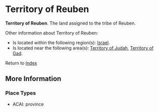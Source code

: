 # Territory of Reuben
**Territory of Reuben**. 
The land assigned to the tribe of Reuben. 




Other information about Territory of Reuben:


* Is located within the following region(s): 
[Israel](Israel.md). 
* Is located near the following area(s): 
[Territory of Judah](TerritoryOfJudah.md), [Territory of Gad](TerritoryOfGad.md). 








Return to [Index](00-Index.md)

## More Information

### Place Types

* ACAI: province




